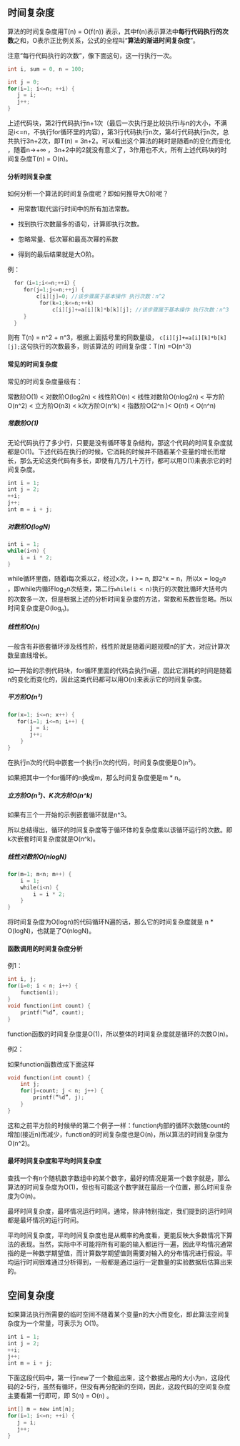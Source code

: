 ## 时间复杂度

算法的时间复杂度用T(n) = O(f(n)) 表示，其中f(n)表示算法中**每行代码执行的次数**之和，O表示正比例关系，公式的全程叫“**算法的渐进时间复杂度**”。

注意“每行代码执行的次数”，像下面这句，这一行执行一次。

```c++
int i, sum = 0, n = 100;
```

```C++
int j = 0;
for(i=1; i<=n; ++i) {
   j = i;
   j++;
}
```

上述代码块，第2行代码执行n+1次（最后一次执行是比较执行i与n的大小，不满足i<=n，不执行for循环里的内容），第3行代码执行n次，第4行代码执行n次，总共执行3n+2次，即T(n) = 3n+2。可以看出这个算法的耗时是随着n的变化而变化 ，随着n->+&infin; ，3n+2中的2就没有意义了，3作用也不大，所有上述代码块的时间复杂度T(n) = O(n)。

#### 分析时间复杂度

如何分析一个算法的时间复杂度呢？即如何推导大O阶呢？

- 用常数1取代运行时间中的所有加法常数。

- 找到执行次数最多的语句，计算即执行次数。

- 忽略常量、低次幂和最高次幂的系数

- 得到的最后结果就是大O阶。

例：

```C++
  for（i=1;i<=n;++i）{
     for(j=1;j<=n;++j) {
         c[i][j]=0; //该步骤属于基本操作 执行次数：n^2
          for(k=1;k<=n;++k)
              c[i][j]+=a[i][k]*b[k][j]; //该步骤属于基本操作 执行次数：n^3
     }
  }
```

则有 T(n) = n^2 + n^3，根据上面括号里的同数量级， `c[i][j]+=a[i][k]*b[k][j];`这句执行的次数最多，则该算法的 时间复杂度：T(n) =O(n^3)

#### 常见的时间复杂度

常见的时间复杂度量级有：

常数阶O(1) < 对数阶O(log2n) < 线性阶O(n) < 线性对数阶O(nlog2n) < 平方阶O(n^2) < 立方阶O(n3) < k次方阶O(n^k) < 指数阶O(2^n )< O(n!) < O(n^n)

##### 常数阶O(1)

无论代码执行了多少行，只要是没有循环等复杂结构，那这个代码的时间复杂度就都是O(1)。下述代码在执行的时候，它消耗的时候并不随着某个变量的增长而增长，那么无论这类代码有多长，即使有几万几十万行，都可以用O(1)来表示它的时间复杂度。 

```C++
int i = 1;
int j = 2;
++i;
j++;
int m = i + j;
```

##### 对数阶O(logN)

```C++
int i = 1;
while(i<n) {
    i = i * 2;
}
```

while循环里面，随着i每次乘以2，经过x次，i >= n, 即2^x = n，所以x = $\log_2{n}$ ，即while内循环$\log_2{n}$次结束，第二行`while(i < n)`执行的次数比循环大括号内的次数多一次，但是根据上述的分析时间复杂度的方法，常数和系数皆忽略。所以时间复杂度是O($\log_n$)。

##### 线性阶O(n)

一般含有非嵌套循环涉及线性阶，线性阶就是随着问题规模n的扩大，对应计算次数呈直线增长。

如一开始的示例代码块，for循环里面的代码会执行n遍，因此它消耗的时间是随着n的变化而变化的，因此这类代码都可以用O(n)来表示它的时间复杂度。 

##### 平方阶O(n²)

```C++
for(x=1; i<=n; x++) {
   for(i=1; i<=n; i++) {
       j = i;
       j++;
    }
}
```

在执行n次的代码中嵌套一个执行n次的代码，时间复杂度便是O(n²)。

如果把其中一个for循环的n换成m，那么时间复杂度便是m * n。

##### 立方阶O(n³)、K次方阶O(n^k)

如果有三个一开始的示例嵌套循环就是n^3。

所以总结得出，循环的时间复杂度等于循环体的复杂度乘以该循环运行的次数。即k次嵌套时间复杂度就是O(n^k)。

##### 线性对数阶O(nlogN)

```C++
for(m=1; m<n; m++) {
    i = 1;
    while(i<n) {
        i = i * 2;
    }
}
```

将时间复杂度为O(logn)的代码循环N遍的话，那么它的时间复杂度就是 n * O(logN)，也就是了O(nlogN)。 

#### 函数调用的时间复杂度分析

例1：

```C++
int i, j;
for(i=0; i < n; i++) {
    function(i);
}
void function(int count) {
    printf(“%d”, count);
}
```

function函数的时间复杂度是O(1)，所以整体的时间复杂度就是循环的次数O(n)。 

例2：

如果function函数改成下面这样

```C++
void function(int count) {
    int j;
    for(j=count; j < n; j++) {
        printf(“%d”, j);
    }
}
```

这和之前平方阶的时候举的第二个例子一样：function内部的循环次数随count的增加(接近n)而减少，function的时间复杂度也是O(n)，所以算法的时间复杂度为O(n^2)。

#### 最坏时间复杂度和平均时间复杂度

查找一个有n个随机数字数组中的某个数字，最好的情况是第一个数字就是，那么算法的时间复杂度为O(1)，但也有可能这个数字就在最后一个位置，那么时间复杂度为O(n)。 

最坏时间复杂度，最坏情况运行时间。通常，除非特别指定，我们提到的运行时间都是最坏情况的运行时间。

平均时间复杂度，平均时间复杂度也是从概率的角度看，更能反映大多数情况下算法的表现。当然，实际中不可能将所有可能的输入都运行一遍，因此平均情况通常指的是一种数学期望值，而计算数学期望值则需要对输入的分布情况进行假设。平均运行时间很难通过分析得到，一般都是通过运行一定数量的实验数据后估算出来的。

## 空间复杂度

如果算法执行所需要的临时空间不随着某个变量n的大小而变化，即此算法空间复杂度为一个常量，可表示为 O(1)。

```C++
int i = 1;
int j = 2;
++i;
j++;
int m = i + j;
```

下面这段代码中，第一行new了一个数组出来，这个数据占用的大小为n，这段代码的2-5行，虽然有循环，但没有再分配新的空间，因此，这段代码的空间复杂度主要看第一行即可，即 S(n) = O(n) 。

```C++
int[] m = new int[n];
for(i=1; i<=n; ++i) {
   j = i;
   j++;
}
```


